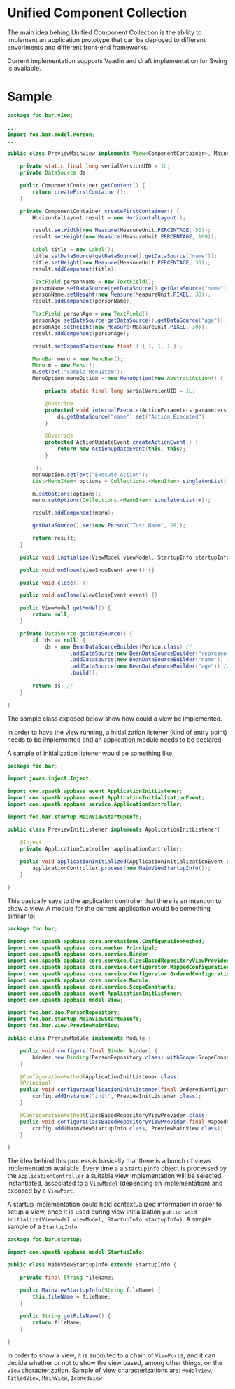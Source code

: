 Unified Component Collection
============================

The main idea behing Unified Component Collection is the ability to implement an application prototype that can be deployed to different envoriments and different front-end frameworks.

Current implementation supports Vaadin and draft implementation for Swing is available.

Sample
============================
```java
package foo.bar.view;

...
import foo.bar.model.Person;
...

public class PreviewMainView implements View<ComponentContainer>, MainView {

	private static final long serialVersionUID = 1L;
	private DataSource ds;

	public ComponentContainer getContent() {
		return createFirstContainer();
	}

	private ComponentContainer createFirstContainer() {
		HorizontalLayout result = new HorizontalLayout();

		result.setWidth(new Measure(MeasureUnit.PERCENTAGE, 50));
		result.setHeight(new Measure(MeasureUnit.PERCENTAGE, 100));

		Label title = new Label();
		title.setDataSource(getDataSource().getDataSource("name"));
		title.setHeight(new Measure(MeasureUnit.PERCENTAGE, 30));
		result.addComponent(title);

		TextField personName = new TextField();
		personName.setDataSource(getDataSource().getDataSource("name"));
		personName.setHeight(new Measure(MeasureUnit.PIXEL, 30));
		result.addComponent(personName);

		TextField personAge = new TextField();
		personAge.setDataSource(getDataSource().getDataSource("age"));
		personAge.setHeight(new Measure(MeasureUnit.PIXEL, 30));
		result.addComponent(personAge);

		result.setExpandRation(new float[] { 1, 1, 1 });

		MenuBar menu = new MenuBar();
		Menu m = new Menu();
		m.setText("Sample MenuItem");
		MenuOption menuOption = new MenuOption(new AbstractAction() {

			private static final long serialVersionUID = 1L;

			@Override
			protected void internalExecute(ActionParameters parameters) {
				ds.getDataSource("name").set("Action Executed");
			}

			@Override
			protected ActionUpdateEvent createActionEvent() {
				return new ActionUpdateEvent(this, this);
			}

		});
		menuOption.setText("Execute Action");
		List<MenuItem> options = Collections.<MenuItem> singletonList(menuOption);

		m.setOptions(options);
		menu.setOptions(Collections.<MenuItem> singletonList(m));

		result.addComponent(menu);

		getDataSource().set(new Person("Test Name", 28));

		return result;
	}

	public void initialize(ViewModel viewModel, StartupInfo startupInfo) {}

	public void onShown(ViewShowEvent event) {}

	public void close() {}

	public void onClose(ViewCloseEvent event) {}

	public ViewModel getModel() {
		return null;
	}

	private DataSource getDataSource() {
		if (ds == null) {
			ds = new BeanDataSourceBuilder(Person.class) //
					.addDataSource(new BeanDataSourceBuilder("representation")) //
					.addDataSource(new BeanDataSourceBuilder("name")) //
					.addDataSource(new BeanDataSourceBuilder("age")) //
					.build();
		}
		return ds; //
	}

}
```
The sample class exposed below show how could a view be implemented.

In order to have the view running, a initialization listener (kind of entry point) needs to be implemented and an application module needs to be declared.

A sample of initialization listener would be something like:

```java
package foo.bar;

import javax.inject.Inject;

import com.spaeth.appbase.event.ApplicationInitListener;
import com.spaeth.appbase.event.ApplicationInitializationEvent;
import com.spaeth.appbase.service.ApplicationController;

import foo.bar.startup.MainViewStartupInfo;

public class PreviewInitListener implements ApplicationInitListener{

	@Inject
	private ApplicationController applicationController;
	
	public void applicationInitialized(ApplicationInitializationEvent event) {
		applicationController.process(new MainViewStartupInfo());
	}

}
```

This basically says to the application controller that there is an intention to show a view. A module for the current application would be something similar to:

```java
package foo.bar;

import com.spaeth.appbase.core.annotations.ConfigurationMethod;
import com.spaeth.appbase.core.marker.Principal;
import com.spaeth.appbase.core.service.Binder;
import com.spaeth.appbase.core.service.ClassBasedRepositoryViewProvider;
import com.spaeth.appbase.core.service.Configurator.MappedConfiguration;
import com.spaeth.appbase.core.service.Configurator.OrderedConfiguration;
import com.spaeth.appbase.core.service.Module;
import com.spaeth.appbase.core.service.ScopeConstants;
import com.spaeth.appbase.event.ApplicationInitListener;
import com.spaeth.appbase.model.View;

import foo.bar.dao.PersonRepository;
import foo.bar.startup.MainViewStartupInfo;
import foo.bar.view.PreviewMainView;

public class PreviewModule implements Module {

	public void configure(final Binder binder) {
		binder.new Binding(PersonRepository.class).withScope(ScopeConstants.SESSION_SCOPE);
	}

	@ConfigurationMethod(ApplicationInitListener.class)
	@Principal
	public void configureApplicationInitListener(final OrderedConfiguration<ApplicationInitListener> config) {
		config.addInstance("init", PreviewInitListener.class);
	}

	@ConfigurationMethod(ClassBasedRepositoryViewProvider.class)
	public void configureClassBasedRepositoryViewProvider(final MappedConfiguration<Class<?>, Class<? extends View<?>>> config) {
		config.add(MainViewStartupInfo.class, PreviewMainView.class);
	}

}
```

The idea behind this process is basically that there is a bunch of views implementation available. Every time a a `StartupInfo` object is processed by the `ApplicationController` a suitable view implementation will be selected, instantiated, associated to a `ViewModel` (depending on implementation) and exposed by a `ViewPort`.

A startup implementation could hold contextualized information in order to setup a View, once it is used during view initialization `public void initialize(ViewModel viewModel, StartupInfo startupInfo)`. A simple sample of a `StartupInfo`:

```java
package foo.bar.startup;

import com.spaeth.appbase.model.StartupInfo;

public class MainViewStartupInfo extends StartupInfo {

    private final String fileName;

    public MainViewStartupInfo(String fileName) {
        this.fileName = fileName;
    }
    
    public String getFileName() {
        return fileName;
    }

}
```

In order to show a view, it is submited to a chain of `ViewPort`s, and it can decide whether or not to show the view based, among other things, on the `View` characterization. Sample of view characterizations are: `ModalView`, `TitledView`, `MainView`, `IconedView`
